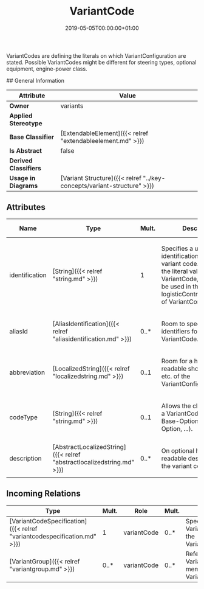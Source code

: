 ﻿---
title: VariantCode
toc: false
type: specs
date: "2019-05-05T00:00:00+01:00"
draft: false
menu_name: vec120

# Prev/next pager order (if `docs_section_pager` enabled in `params.toml`)
weight: 
---
<html>   <head>     </head>   <body>     <p> VariantCodes are defining the literals on which VariantConfiguration are stated. Possible VariantCodes might be different for steering types, optional equipment, engine-power class.      </p>    </body> </html> 
## General Information

| Attribute               | Value |
|-------------------------|-------|
| **Owner**               | variants |
| **Applied Stereotype**  |   |
| **Base Classifier**     | [ExtendableElement]({{< relref "extendableelement.md" >}})<br/>  |
| **Is Abstract**         | false |
| **Derived Classifiers** |   |
| **Usage in Diagrams**   | [Variant Structure]({{< relref "../key-concepts/variant-structure" >}})<br/>  |

## Attributes
|  Name  |  Type  |  Mult.  |  Description  |  Owning Classifier  |
|--------|--------|---------|---------------|--------------|
|identification | [String]({{< relref "string.md" >}}) | 1 | <html><body><p>Specifies a unique identification of the variant code. This is also the literal value for the VariantCode, which shall be used in the logisticControlExrpessions of VariantConfigurations.  </p></body></html> | [VariantCode]({{< relref "variantcode.md" >}}) |
|aliasId | [AliasIdentification]({{< relref "aliasidentification.md" >}}) | 0..* | <html>   <head>     </head>   <body>     <p> Room to specify additional identifiers for the VariantCode.      </p>  </body> </html> | [VariantCode]({{< relref "variantcode.md" >}}) |
|abbreviation | [LocalizedString]({{< relref "localizedstring.md" >}}) | 0..1 | <html>   <head>     </head>   <body>     <p> Room for a human readable short name, title etc. of the VariantConfiguration.      </p>  </body> </html> | [VariantCode]({{< relref "variantcode.md" >}}) |
|codeType | [String]({{< relref "string.md" >}}) | 0..1 | <html>   <head>     </head>   <body>     <p> Allows the classification of a VariantCodes (e.g. Base-Option, Extra-Option, ...).      </p>    </body> </html>  | [VariantCode]({{< relref "variantcode.md" >}}) |
|description | [AbstractLocalizedString]({{< relref "abstractlocalizedstring.md" >}}) | 0..* | <html><body><p>On optional human readable description of the variant code. </p></body></html> | [VariantCode]({{< relref "variantcode.md" >}}) |

##  Incoming Relations
|    Type  |   Mult.  |   Role    |   Mult.   |   Description  |
|----------|----------|-----------|-----------|----------------|
| [VariantCodeSpecification]({{< relref "variantcodespecification.md" >}}) | 1 | variantCode | 0..* | Specifies the individual VariantCodes defined in the VariantCodeSpecification.  |
| [VariantGroup]({{< relref "variantgroup.md" >}}) | 0..* | variantCode | 0..* | References the VariantCodes that are member of the VariantGroup.   |
